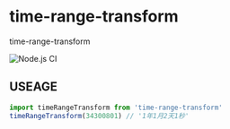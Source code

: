 # time-range-transform
time-range-transform 

![Node.js CI](https://github.com/changlin-cn/time-range-transform/workflows/Node.js%20CI/badge.svg?branch=master)

## USEAGE
```javascript
import timeRangeTransform from 'time-range-transform'
timeRangeTransform(34300801) // '1年1月2天1秒'

